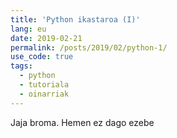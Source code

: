 ```yaml
---
title: 'Python ikastaroa (I)'
lang: eu
date: 2019-02-21
permalink: /posts/2019/02/python-1/
use_code: true
tags:
  - python
  - tutoriala
  - oinarriak
---
```


Jaja broma. Hemen ez dago ezebe